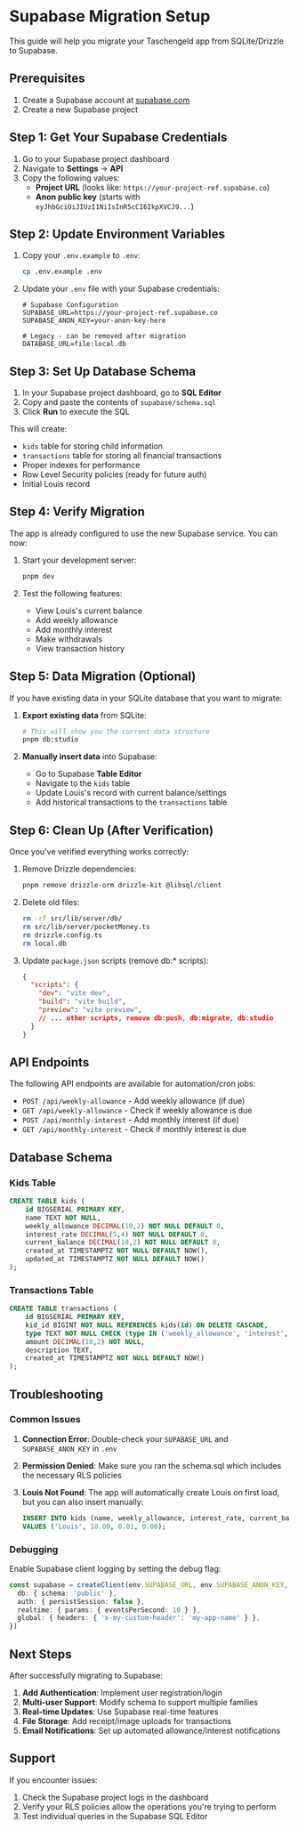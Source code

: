 # Supabase Migration Setup

This guide will help you migrate your Taschengeld app from SQLite/Drizzle to Supabase.

## Prerequisites

1. Create a Supabase account at [supabase.com](https://supabase.com)
2. Create a new Supabase project

## Step 1: Get Your Supabase Credentials

1. Go to your Supabase project dashboard
2. Navigate to **Settings** → **API**
3. Copy the following values:
   - **Project URL** (looks like: `https://your-project-ref.supabase.co`)
   - **Anon public key** (starts with `eyJhbGciOiJIUzI1NiIsInR5cCI6IkpXVCJ9...`)

## Step 2: Update Environment Variables

1. Copy your `.env.example` to `.env`:
   ```bash
   cp .env.example .env
   ```

2. Update your `.env` file with your Supabase credentials:
   ```env
   # Supabase Configuration
   SUPABASE_URL=https://your-project-ref.supabase.co
   SUPABASE_ANON_KEY=your-anon-key-here
   
   # Legacy - can be removed after migration
   DATABASE_URL=file:local.db
   ```

## Step 3: Set Up Database Schema

1. In your Supabase project dashboard, go to **SQL Editor**
2. Copy and paste the contents of `supabase/schema.sql`
3. Click **Run** to execute the SQL

This will create:
- `kids` table for storing child information
- `transactions` table for storing all financial transactions
- Proper indexes for performance
- Row Level Security policies (ready for future auth)
- Initial Louis record

## Step 4: Verify Migration

The app is already configured to use the new Supabase service. You can now:

1. Start your development server:
   ```bash
   pnpm dev
   ```

2. Test the following features:
   - View Louis's current balance
   - Add weekly allowance
   - Add monthly interest
   - Make withdrawals
   - View transaction history

## Step 5: Data Migration (Optional)

If you have existing data in your SQLite database that you want to migrate:

1. **Export existing data** from SQLite:
   ```bash
   # This will show you the current data structure
   pnpm db:studio
   ```

2. **Manually insert data** into Supabase:
   - Go to Supabase **Table Editor**
   - Navigate to the `kids` table
   - Update Louis's record with current balance/settings
   - Add historical transactions to the `transactions` table

## Step 6: Clean Up (After Verification)

Once you've verified everything works correctly:

1. Remove Drizzle dependencies:
   ```bash
   pnpm remove drizzle-orm drizzle-kit @libsql/client
   ```

2. Delete old files:
   ```bash
   rm -rf src/lib/server/db/
   rm src/lib/server/pocketMoney.ts
   rm drizzle.config.ts
   rm local.db
   ```

3. Update `package.json` scripts (remove db:* scripts):
   ```json
   {
     "scripts": {
       "dev": "vite dev",
       "build": "vite build",
       "preview": "vite preview",
       // ... other scripts, remove db:push, db:migrate, db:studio
     }
   }
   ```

## API Endpoints

The following API endpoints are available for automation/cron jobs:

- `POST /api/weekly-allowance` - Add weekly allowance (if due)
- `GET /api/weekly-allowance` - Check if weekly allowance is due
- `POST /api/monthly-interest` - Add monthly interest (if due)
- `GET /api/monthly-interest` - Check if monthly interest is due

## Database Schema

### Kids Table
```sql
CREATE TABLE kids (
    id BIGSERIAL PRIMARY KEY,
    name TEXT NOT NULL,
    weekly_allowance DECIMAL(10,2) NOT NULL DEFAULT 0,
    interest_rate DECIMAL(5,4) NOT NULL DEFAULT 0,
    current_balance DECIMAL(10,2) NOT NULL DEFAULT 0,
    created_at TIMESTAMPTZ NOT NULL DEFAULT NOW(),
    updated_at TIMESTAMPTZ NOT NULL DEFAULT NOW()
);
```

### Transactions Table
```sql
CREATE TABLE transactions (
    id BIGSERIAL PRIMARY KEY,
    kid_id BIGINT NOT NULL REFERENCES kids(id) ON DELETE CASCADE,
    type TEXT NOT NULL CHECK (type IN ('weekly_allowance', 'interest', 'withdrawal')),
    amount DECIMAL(10,2) NOT NULL,
    description TEXT,
    created_at TIMESTAMPTZ NOT NULL DEFAULT NOW()
);
```

## Troubleshooting

### Common Issues

1. **Connection Error**: Double-check your `SUPABASE_URL` and `SUPABASE_ANON_KEY` in `.env`

2. **Permission Denied**: Make sure you ran the schema.sql which includes the necessary RLS policies

3. **Louis Not Found**: The app will automatically create Louis on first load, but you can also insert manually:
   ```sql
   INSERT INTO kids (name, weekly_allowance, interest_rate, current_balance) 
   VALUES ('Louis', 10.00, 0.01, 0.00);
   ```

### Debugging

Enable Supabase client logging by setting the debug flag:
```typescript
const supabase = createClient(env.SUPABASE_URL, env.SUPABASE_ANON_KEY, {
  db: { schema: 'public' },
  auth: { persistSession: false },
  realtime: { params: { eventsPerSecond: 10 } },
  global: { headers: { 'x-my-custom-header': 'my-app-name' } },
})
```

## Next Steps

After successfully migrating to Supabase:

1. **Add Authentication**: Implement user registration/login
2. **Multi-user Support**: Modify schema to support multiple families
3. **Real-time Updates**: Use Supabase real-time features
4. **File Storage**: Add receipt/image uploads for transactions
5. **Email Notifications**: Set up automated allowance/interest notifications

## Support

If you encounter issues:
1. Check the Supabase project logs in the dashboard
2. Verify your RLS policies allow the operations you're trying to perform
3. Test individual queries in the Supabase SQL Editor